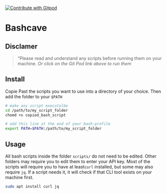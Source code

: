 <a href="https://gitpod.io/#https://github.com/ConcaveFi/bashcave">
  <img
    src="https://img.shields.io/badge/Contribute%20with-Gitpod-908a85?logo=gitpod"
    alt="Contribute with Gitpod"
  />
</a>

# Bashcave

## **Disclamer**
> “Please read and understand any scripts before running them on your machine.
> *Or click on the Git Pod link above to run them*


## Install

Copie Past the scripts you want to use into a directory of your choice.
Then add the folder to your `$PATH`

```sh
# make any script executalbe
cd /path/to/my_script_folder
chomd +x copied_bash_script

# add this line at the end of your bash-profile
export PATH=$PATH:/path/to/my_script_folder
```

## Usage

All bash scripts inside the folder `scripts/` do not need to be edited. Other folders may require you to edit them to enter your API key. Most of the scripts will require you to have at least`curl` installed, but some may also require `jq`. If a script needs it, it will check if that CLI tool exists on your machine first.

```sh
sudo apt install curl jq
```